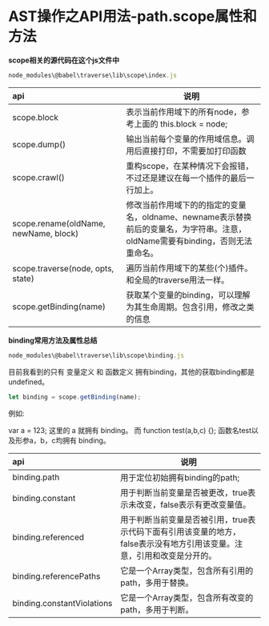 # AST操作之API用法-path.scope属性和方法

**scope相关的源代码在这个js文件中**

```javascript
node_modules\@babel\traverse\lib\scope\index.js
```
| api                                   | 说明                                                                            |
|:--------------------------------------|-------------------------------------------------------------------------------|
| scope.block                           | 表示当前作用域下的所有node，参考上面的 this.block = node;                                      |
| scope.dump()                          | 输出当前每个变量的作用域信息。调用后直接打印，不需要加打印函数                                               |
| scope.crawl()                         | 重构scope，在某种情况下会报错，不过还是建议在每一个插件的最后一行加上。                                        |
| scope.rename(oldName, newName, block) | 修改当前作用域下的的指定的变量名，oldname、newname表示替换前后的变量名，为字符串。注意，oldName需要有binding，否则无法重命名。 |
| scope.traverse(node, opts, state)     | 遍历当前作用域下的某些(个)插件。和全局的traverse用法一样。                                            |
| scope.getBinding(name)                | 获取某个变量的binding，可以理解为其生命周期。包含引用，修改之类的信息                                        |

**binding常用方法及属性总结**

```javascript
node_modules\@babel\traverse\lib\scope\binding.js
```

目前我看到的只有 变量定义 和 函数定义 拥有binding，其他的获取binding都是undefined。

```javascript
let binding = scope.getBinding(name);
```

例如:

var a = 123; 这里的 a 就拥有 binding。 而 function test(a,b,c) {}; 函数名test以及形参a，b，c均拥有 binding。

| api                        | 说明                                                               |
|:---------------------------|------------------------------------------------------------------|
| binding.path               | 用于定位初始拥有binding的path;                                            |
| binding.constant           | 用于判断当前变量是否被更改，true表示未改变，false表示有更改变量值。                           |
| binding.referenced         | 用于判断当前变量是否被引用，true表示代码下面有引用该变量的地方，false表示没有地方引用该变量。注意，引用和改变是分开的。 |
| binding.referencePaths     | 它是一个Array类型，包含所有引用的path，多用于替换。                                   |
| binding.constantViolations | 它是一个Array类型，包含所有改变的path，多用于判断。                                   |